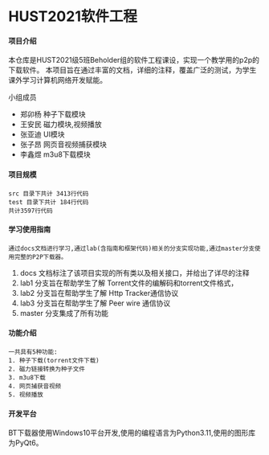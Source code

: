 # HUST2021软件工程

#### 项目介绍

本仓库是HUST2021级5班Beholder组的软件工程课设，实现一个教学用的p2p的下载软件。
本项目旨在通过丰富的文档，详细的注释，覆盖广泛的测试，为学生课外学习计算机网络开发赋能。

小组成员

* 郑卯杨 种子下载模块
* 王安民 磁力模块,视频播放
* 张亚迪 UI模块
* 张子昂 网页音视频捕获模块
* 李鑫煜 m3u8下载模块

#### 项目规模

    src 目录下共计 3413行代码
    test 目录下共计 184行代码
    共计3597行代码

#### 学习使用指南

    通过docs文档进行学习,通过lab(含指南和框架代码)相关的分支实现功能,通过master分支使用完整的P2P下载器。

1. docs 文档标注了该项目实现的所有类以及相关接口，并给出了详尽的注释
2. lab1 分支旨在帮助学生了解 Torrent文件的编解码和torrent文件格式，
3. lab2 分支旨在帮助学生了解 Http Tracker通信协议
4. lab3 分支旨在帮助学生了解 Peer wire 通信协议
5. master 分支集成了所有功能

#### 功能介绍

    一共具有5种功能:
    1. 种子下载(torrent文件下载)
    2. 磁力链接转换为种子文件
    3. m3u8下载
    4. 网页捕获音视频
    5. 视频播放

#### 开发平台

BT下载器使用Windows10平台开发,使用的编程语言为Python3.11,使用的图形库为PyQt6。


